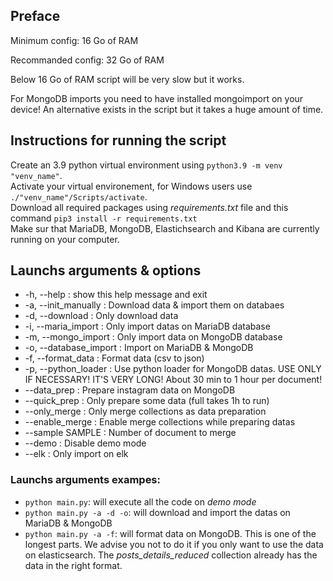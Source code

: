 ## Preface
Minimum config: 16 Go of RAM

Recommanded config: 32 Go of RAM

Below 16 Go of RAM script will be very slow but it works.

For MongoDB imports you need to have installed mongoimport on your device!
An alternative exists in the script but it takes a huge amount of time.

## Instructions for running the script

Create an 3.9 python virtual environment using `python3.9 -m venv "venv_name"`. <br>
Activate your virtual environement, for Windows users use `./"venv_name"/Scripts/activate`. <br>
Download all required packages using *requirements.txt* file and this command `pip3 install -r requirements.txt`<br>
Make sur that MariaDB, MongoDB, Elastichsearch and Kibana are currently running on your computer.


## Launchs arguments & options

- -h, --help            : show this help message and exit
- -a, --init_manually   : Download data & import them on databaes
- -d, --download        : Only download data
- -i, --maria_import    : Only import datas on MariaDB database
- -m, --mongo_import    : Only import data on MongoDB database
- -o, --database_import : Import on MariaDB & MongoDB
- -f, --format_data     : Format data (csv to json)
- -p, --python_loader   : Use python loader for MongoDB datas. USE ONLY IF NECESSARY! IT'S VERY LONG! About 30 min to 1 hour per document!
- --data_prep           : Prepare instagram data on MongoDB
- --quick_prep          : Only prepare some data (full takes 1h to run)
- --only_merge          : Only merge collections as data preparation
- --enable_merge        : Enable merge collections while preparing datas
- --sample SAMPLE       : Number of document to merge
- --demo                : Disable demo mode
- --elk                 : Only import on elk

### Launchs arguments exampes:

- `python main.py`: will execute all the code on *demo mode*
- `python main.py -a -d -o`: will download and import the datas on MariaDB & MongoDB
- `python main.py -a -f`: will format data on MongoDB. This is one of the longest parts. We advise you not to do it if you only want to use the data on elasticsearch. The *posts_details_reduced* collection already has the data in the right format.
